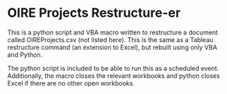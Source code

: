 OIRE Projects Restructure-er
============================

This is a python script and VBA macro written to restructure a document called OIREProjects.csv (not listed here). This is the same as a Tableau restructure command (an extension to Excel), but rebuilt using only VBA and Python. 

The python script is included to be able to run this as a scheduled event. Additionally, the macro closes the relevant workbooks and python closes Excel if there are no other open workbooks. 
